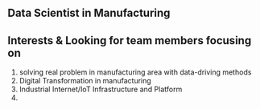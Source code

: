 

## Data Scientist in Manufacturing

## Interests & Looking for team members focusing on 
1. solving real problem in manufacturing area with data-driving methods
1. Digital Transformation in manufacturing
1. Industrial Internet/IoT Infrastructure and Platform
1. 



<!---
SteveGaoZhitao/SteveGaoZhitao is a ✨ special ✨ repository because its `README.md` (this file) appears on your GitHub profile.
You can click the Preview link to take a look at your changes.
--->
